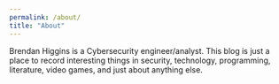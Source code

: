 ```yaml
---
permalink: /about/
title: "About"
---
```


Brendan Higgins is a Cybersecurity engineer/analyst. This blog is just a place to record interesting things in security, technology, programming, literature, video games, and just about anything else.
